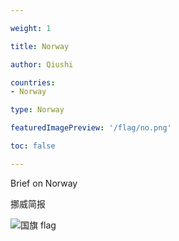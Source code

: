 ```yaml
---

weight: 1

title: Norway

author: Qiushi 

countries: 
- Norway

type: Norway

featuredImagePreview: '/flag/no.png'

toc: false 

---
```


Brief on Norway

挪威简报 

<!--more-->

![国旗 flag](/flag/no.png)
